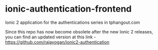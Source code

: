 # ionic-authentication-frontend
Ionic 2 application for the authentications series in tphangout.com

Since this repo has now become obsolete after the new Ionic 2 releases, you can find an updated version at this link - https://github.com/rajayogan/ionic2-authentication
